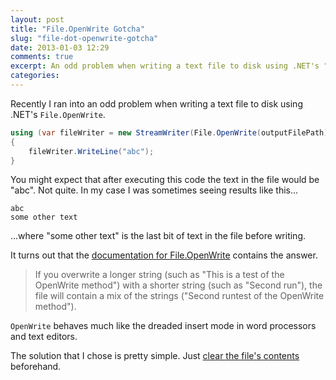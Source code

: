```yaml
---
layout: post
title: "File.OpenWrite Gotcha"
slug: "file-dot-openwrite-gotcha"
date: 2013-01-03 12:29
comments: true
excerpt: An odd problem when writing a text file to disk using .NET's "File.OpenWrite".
categories: 
---
```


Recently I ran into an odd problem when writing a text file to disk using .NET's `File.OpenWrite`.

```cs
using (var fileWriter = new StreamWriter(File.OpenWrite(outputFilePath)))
{
	fileWriter.WriteLine("abc");
}
```

You might expect that after executing this code the text in the file would be "abc".  Not quite.  In my case I was sometimes seeing results like this...

	abc
	some other text

...where "some other text" is the last bit of text in the file before writing.

It turns out that the [documentation for File.OpenWrite](http://msdn.microsoft.com/en-us/library/system.io.file.openwrite.aspx "System.IO.File.OpenWrite") contains the answer.

> If you overwrite a longer string (such as "This is a test of the OpenWrite method") with a shorter string (such as "Second run"), the file will contain a mix of the strings ("Second runtest of the OpenWrite method").

`OpenWrite` behaves much like the dreaded insert mode in word processors and text editors.

The solution that I chose is pretty simple.  Just [clear the file's contents](http://stackoverflow.com/questions/2695444/clearing-content-of-text-file-using-c-sharp "Stack Overflow - Clearing content of text file using C#") beforehand.
